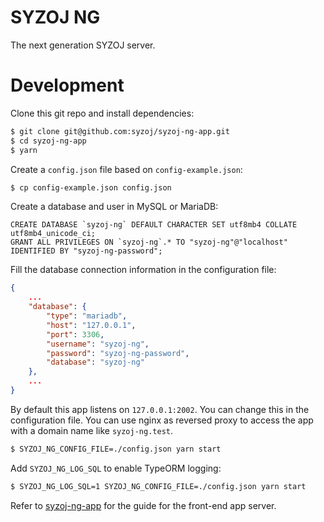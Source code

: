 # SYZOJ NG
The next generation SYZOJ server.

# Development
Clone this git repo and install dependencies:

```bash
$ git clone git@github.com:syzoj/syzoj-ng-app.git
$ cd syzoj-ng-app
$ yarn
```

Create a `config.json` file based on `config-example.json`:

```bash
$ cp config-example.json config.json
```

Create a database and user in MySQL or MariaDB:

```mysql
CREATE DATABASE `syzoj-ng` DEFAULT CHARACTER SET utf8mb4 COLLATE utf8mb4_unicode_ci;
GRANT ALL PRIVILEGES ON `syzoj-ng`.* TO "syzoj-ng"@"localhost" IDENTIFIED BY "syzoj-ng-password";
```

Fill the database connection information in the configuration file:

```json
{
    ...
    "database": {
        "type": "mariadb",
        "host": "127.0.0.1",
        "port": 3306,
        "username": "syzoj-ng",
        "password": "syzoj-ng-password",
        "database": "syzoj-ng"
    },
    ...
}
```

By default this app listens on `127.0.0.1:2002`. You can change this in the configuration file. You can use nginx as reversed proxy to access the app with a domain name like `syzoj-ng.test`.

```bash
$ SYZOJ_NG_CONFIG_FILE=./config.json yarn start
```

Add `SYZOJ_NG_LOG_SQL` to enable TypeORM logging:

```bash
$ SYZOJ_NG_LOG_SQL=1 SYZOJ_NG_CONFIG_FILE=./config.json yarn start
```

Refer to [syzoj-ng-app](https://github.com/syzoj/syzoj-ng-app) for the guide for the front-end app server.
